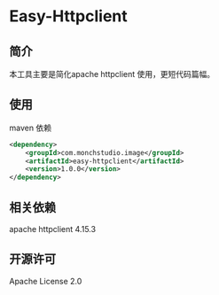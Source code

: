 # Easy-Httpclient
## 简介
本工具主要是简化apache httpclient 使用，更短代码篇幅。

## 使用

maven 依赖
````xml
<dependency>
    <groupId>com.monchstudio.image</groupId>
    <artifactId>easy-httpclient</artifactId>
    <version>1.0.0</version>
</dependency>
````

## 相关依赖

apache httpclient 4.15.3

## 开源许可
Apache License 2.0
